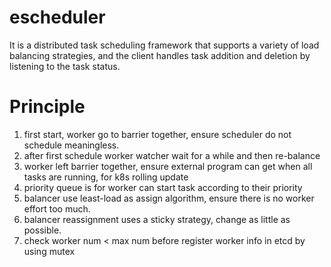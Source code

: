 # escheduler
It is a distributed task scheduling framework that supports a variety of load balancing strategies, and the client handles task addition and deletion by listening to the task status.

# Principle
1. first start, worker go to barrier together, ensure scheduler do not schedule meaningless.
2. after first schedule worker watcher wait for a while and then re-balance
3. worker left barrier together, ensure external program can get when all tasks are running, for k8s rolling update
4. priority queue is for worker can start task according to their priority
5. balancer use least-load as assign algorithm, ensure there is no worker effort too much.
6. balancer reassignment uses a sticky strategy, change as little as possible.
7. check worker num < max num before register worker info in etcd by using mutex


